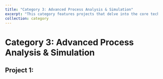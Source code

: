 ```yaml
---
title: "Category 3: Advanced Process Analysis & Simulation"
excerpt: "This category features projects that delve into the core technical analysis required for process excellence. It includes the use of sophisticated tools like Siemens Tecnomatix for system simulation and validation, alongside foundational industrial engineering methods like MTM for in-depth time studies and bottleneck removal."
collection: category
---
```


# Category 3: Advanced Process Analysis & Simulation

## Project 1: 


